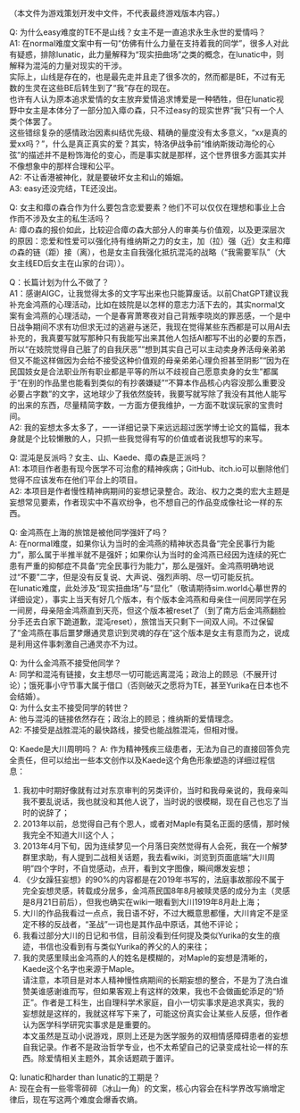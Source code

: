 （本文件为游戏策划开发中文件，不代表最终游戏版本内容。）

Q: 为什么easy难度的TE不是山线？女主不是一直追求永生永世的爱情吗？   
A1: 在normal难度文案中有一句“仿佛有什么力量在支持着我的同学”，很多人对此有疑惑，排除lunatic，此力量解释为“现实扭曲场”之类的概念，在lunatic中，则解释为混沌的力量对现实的干涉。  
实际上，山线是存在的，也是最先走并且走了很多次的，然而都是BE，不过有无数的生灵在这些BE后转生到了“我”存在的现在。  
也许有人认为原本追求爱情的女主放弃爱情追求博爱是一种牺牲，但在lunatic视野中女主是本体分了一部分加入瘴の森，只不过easy的现实世界“我”只有一个人类个体罢了。  
这些错综复杂的感情政治因素纠结优先级、精确的量度没有太多意义，“xx是真的爱xx吗？”，什么是真正真实的爱？其实，特洛伊战争前“维纳斯拨动海伦的心弦”的描述并不是粉饰海伦的变心，而是事实就是那样，这个世界很多方面其实并不像想象中的那样合理和公平。  
A2: 不让香港被神化，就是要破坏女主和山的婚姻。  
A3: easy还没完结，TE还没出。

Q: 女主和瘴の森合作为什么要包含恋爱要素？他们不可以仅仅在理想和事业上合作而不涉及女主的私生活吗？  
A: 瘴の森的报价如此，比较迎合瘴の森大部分人的审美与价值观，以及更深层次的原因：恋爱和性爱可以强化持有维纳斯之力的女主，加（拉）强（近）女主和瘴の森的链（距）接（离），也是女主自我强化抵抗混沌的战略（“我需要军队”（大女主线ED后女主在山家的台词））。  

Q：长篇计划为什么不做了？  
A1：感谢AIGC，让我觉得太多的文字写出来也只能算废话。以前ChatGPT建议我补充金鸿燕的心理活动，比如在妓院是以怎样的意志力活下去的，其实normal文案有金鸿燕的心理活动，一个是春宵萧寒夜对自己背叛李晓岚的罪恶感，一个是中日战争期间不求有功但求无过的逃避与迷茫，我现在觉得某些东西都是可以用AI去补充的，我真要写就写那种只有我能写出来其他人包括AI都写不出的必要的东西，所以“在妓院觉得自己脏了的自我厌恶”“想到其实自己可以主动卖身养活母亲弟弟但又不能这样做因为会给不接受这种价值观的母亲弟弟心理负担甚至阴影”“因为在民国妓女是合法职业所有职业都是平等的所以不歧视自己愿意卖身的女生”都属于“在别的作品里也能看到类似的有抄袭嫌疑”“不算本作品核心内容没那么重要没必要占字数”的文字，这地球少了我依然旋转，我要写就写除了我没有其他人能写的出来的东西，尽量精简字数，一方面方便我维护，一方面不耽误玩家的宝贵时间。  
A2: 我的妄想太多太多了，一一详细记录下来远远超过医学博士论文的篇幅，我本身就是个比较懒散的人，只抓一些我觉得有写的价值或者说我想写的来写。  

Q: 混沌是反派吗？女主、山、Kaede、瘴の森是正派吗？  
A1: 本项目作者患有现今医学不可治愈的精神疾病；GitHub、itch.io可以删除他们觉得不应该发布在他们平台上的项目。  
A2: 本项目是作者慢性精神病期间的妄想记录整合。政治、权力之类的宏大主题是妄想常见要素，作者现实中不喜欢纷争，也不想自己的作品变成像社论一样的东西。  

Q: 金鸿燕在上海的旅馆是被他同学强奸了吗？  
A: 在normal难度，如果你认为当时的金鸿燕的精神状态具备“完全民事行为能力”，那么属于半推半就不是强奸；如果你认为当时的金鸿燕已经因为连续的死亡患有严重的抑郁症不具备“完全民事行为能力”，那么是强奸。金鸿燕明确地说过“不要”二字，但是没有反复说、大声说、强烈声明、尽一切可能反抗。  
在lunatic难度，此处涉及“现实扭曲场”与“显化”（敬请期待sim.world心摹世界的详细设定），事实上当天有好几个版本，有个版本金鸿燕和母亲住一间房同学在另一间房，母亲陪金鸿燕直到天亮，但这个版本被reset了（到了南方后金鸿燕翻脸分手还去白家下跪道歉，混沌reset），旅馆当天只剩下一间双人间。不过保留了“金鸿燕在事后噩梦爆通灵意识到灵魂的存在”这个版本是女主有意而为之，说成是利用这件事刺激自己通灵亦不为过。

Q: 为什么金鸿燕不接受他同学？  
A: 同学和混沌有链接，女主想尽一切可能远离混沌；政治上的顾忌（不展开讨论）；饿死事小守节事大属于借口（否则破灭之愿将为TE，甚至Yurika在日本也不会结婚）。  
Q: 为什么女主不接受同学的转世？  
A: 他与混沌的链接依然存在；政治上的顾忌；维纳斯的爱情理念。  
A2: 不接受是战胜混沌的最快路线，接受也能战胜混沌，但相对慢。

Q: Kaede是大川周明吗？
A: 作为精神残疾三级患者，无法为自己的直接回答负完全责任，但可以给出一些本文创作以及Kaede这个角色形象塑造的详细过程信息：
1. 我初中时期好像就有过对东京审判的另类评价，当时和我母亲说的，我母亲叫我不要乱说话，我也就没和其他人说了，当时说的很模糊，现在自己也忘了当时的说辞了；
2. 2013年以前，总觉得自己有个恩人，或者对Maple有莫名正面的感情，那时候我完全不知道大川这个人；
3. 2013年4月下旬，因为连续梦见一个月落日突然觉得有人会死，我在一个解梦群里求助，有人提到二战相关话题，我去看wiki，浏览到页面底端“大川周明”四个字时，不自觉感动，点开，看到文字图像，瞬间爆发妄想；
4. 《少女躁狂妄想》的90%的内容都是在2019年书写的，法庭事故那段不属于完全妄想灵感，转载成分居多，金鸿燕民国8年8月被赎灵感的成分为主（灵感是8月21日前后），但我也确实在wiki一眼看到大川1919年8月赴上海；
5. 大川的作品我看过一点点，我日语不好，不过大概意思都懂，大川肯定不是坚定不移的反战者，“圣战”一词也是其作品中原话，其他不评论；
6. 我看过部分大川的日记和书信，目前没看到任何提及类似Yurika的女生的痕迹，书信也没看到有与类似Yurika的养父的人的来往；
7. 我的灵感里赎出金鸿燕的人的姓名是模糊的，对Maple的妄想是清晰的，Kaede这个名字也来源于Maple。  
请注意，本项目是对本人精神慢性病期间的长期妄想的整合，不是为了洗白谁赞美谁感谢谁而写，但如果客观上有这样的效果，我也不会做画蛇添足的“矫正”。作者是工科生，出自理科学术家庭，自小一切实事求是追求真实，我的妄想就是这样的，我就这样写下来了，可能这份真实会让某些人反感，但作者认为医学科学研究实事求是是重要的。  
本文虽然是互动小说游戏，原则上还是为医学服务的双相情感障碍患者的妄想自我记录。作者不是政治哲学专业，也不太希望自己的记录变成社论一样的东西。除爱情相关主题外，其余话题疏于置评。

Q: lunatic和harder than lunatic的工期是？  
A: 现在会有一些零零碎碎（冰山一角）的文案，核心内容会在科学界改写熵增定律后，现在写这两个难度会爆香农熵。
